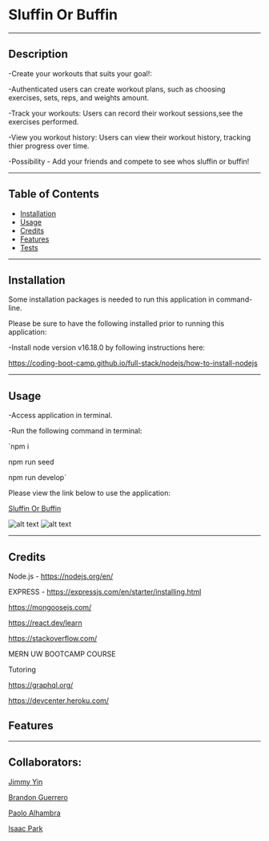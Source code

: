 # Sluffin Or Buffin

<hr>

## Description 

-Create your workouts that suits your goal!: 

-Authenticated users can create workout plans, such as choosing exercises, sets, reps, and weights amount.

-Track your workouts: Users can record their workout sessions,see the exercises performed.

-View you workout history: Users can view their workout history, tracking thier progress over time.

-Possibility - Add your friends and compete to see whos sluffin or buffin!
<hr>

## Table of Contents 
  
- [Installation](#installation)
- [Usage](#usage)
- [Credits](#credits)
- [Features](#features)
- [Tests](#tests)
<hr>

## Installation

Some installation packages is needed to run this application in command-line.

Please be sure to have the following installed prior to running this application:

-Install node version v16.18.0 by following instructions here:

https://coding-boot-camp.github.io/full-stack/nodejs/how-to-install-nodejs

<hr>

## Usage

-Access application in terminal.

-Run the following command in terminal:

`npm i

npm run seed

npm run develop`


Please view the link below to use the application:

<a href="placeholder">Sluffin Or Buffin</a>

    
![alt text](./lib/logogen.jpg)
![alt text](./lib/passedtest.jpg)

<hr>

## Credits

Node.js - https://nodejs.org/en/

EXPRESS - https://expressjs.com/en/starter/installing.html

https://mongoosejs.com/

https://react.dev/learn

https://stackoverflow.com/

MERN UW BOOTCAMP COURSE

Tutoring

https://graphql.org/

https://devcenter.heroku.com/
## Features

<hr>

## Collaborators:

<a href="https://github.com/xKranze">Jimmy Yin</a> 

<a href="https://github.com/bg2398">Brandon Guerrero</a> 

<a href="https://github.com/palhambra">Paolo Alhambra</a> 

<a href="https://github.com/isaacp5454">Isaac Park</a>

